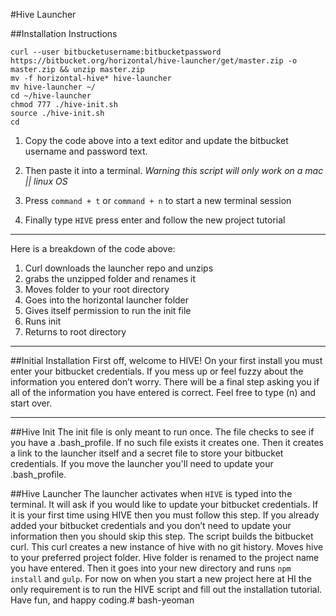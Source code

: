 #Hive Launcher

##Installation Instructions

```
curl --user bitbucketusername:bitbucketpassword https://bitbucket.org/horizontal/hive-launcher/get/master.zip -o master.zip && unzip master.zip
mv -f horizontal-hive* hive-launcher
mv hive-launcher ~/
cd ~/hive-launcher
chmod 777 ./hive-init.sh
source ./hive-init.sh
cd
```
1. Copy the code above into a text editor and update the bitbucket username and password text.

2. Then paste it into a terminal.
*Warning this script will only work on a mac || linux OS*

3. Press `command + t` or `command + n` to start a new terminal session
4. Finally type `HIVE` press enter and follow the new project tutorial

---

Here is a breakdown of the code above:

1. Curl downloads the launcher repo and unzips
2. grabs the unzipped folder and renames it
3. Moves folder to your root directory
4. Goes into the horizontal launcher folder
5. Gives itself permission to run the init file
6. Runs init
7. Returns to root directory

---

##Initial Installation
First off, welcome to HIVE! On your first install you must enter your bitbucket credentials. If you mess up or feel fuzzy about the information you entered don’t worry. There will be a final step asking you if all of the information you have entered is correct. Feel free to type (n) and start over.

---

##Hive Init
The init file is only meant to run once. The file checks to see if you have a .bash_profile. If no such file exists it creates one. Then it creates a link to the launcher itself and a secret file to store your bitbucket credentials. If you move the launcher you'll need to update your .bash_profile.

##Hive Launcher
The launcher activates when `HIVE` is typed into the terminal. It will ask if you would like to update your bitbucket credentials. If it is your first time using HIVE then you must follow this step. If you already added your bitbucket credentials and you don’t need to update your information then you should skip this step. The script builds the bitbucket curl. This curl creates a new instance of hive with no git history. Moves hive to your preferred project folder. Hive folder is renamed to the project name you have entered. Then it goes into your new directory and runs `npm install` and `gulp`. 
For now on when you start a new project here at HI the only requirement is to run the HIVE script and fill out the installation tutorial. Have fun, and happy coding.# bash-yeoman
